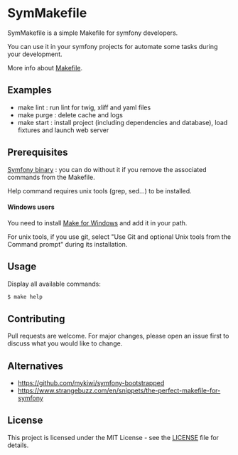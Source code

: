 # SymMakefile
SymMakefile is a simple Makefile for symfony developers.

You can use it in your symfony projects for automate some tasks during your development.

More info about [Makefile](https://en.wikipedia.org/wiki/Makefile).

## Examples
- make lint : run lint for twig, xliff and yaml files
- make purge : delete cache and logs
- make start : install project (including dependencies and database), load fixtures and launch web server

## Prerequisites
[Symfony binary](https://github.com/symfony/cli) : you can do without it if you remove the associated commands from the Makefile.

Help command requires unix tools (grep, sed...) to be installed.

#### Windows users
You need to install [Make for Windows](http://gnuwin32.sourceforge.net/packages/make.htm) and add it in your path.

For unix tools, if you use git, select "Use Git and optional Unix tools from the Command prompt" during its installation.

## Usage
Display all available commands:
```sh
$ make help
```

## Contributing
Pull requests are welcome. For major changes, please open an issue first to discuss what you would like to change.

## Alternatives
- https://github.com/mykiwi/symfony-bootstrapped
- https://www.strangebuzz.com/en/snippets/the-perfect-makefile-for-symfony

## License
This project is licensed under the MIT License - see the [LICENSE](LICENSE) file for details.
